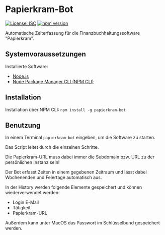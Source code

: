 # Papierkram-Bot

[![License: ISC](https://img.shields.io/badge/License-ISC-blue.svg)](https://opensource.org/licenses/ISC)
[![npm version](https://badge.fury.io/js/papierkram-bot.svg?&kill_cache=1)](https://badge.fury.io/js/papierkram-bot)

Automatische Zeiterfassung für die Finanzbuchhaltungssoftware "Papierkram".

## Systemvoraussetzungen

Installierte Software:

- [Node.js](https://nodejs.org/en/download/)
- [Node Package Manager CLI (NPM CLI)](https://docs.npmjs.com/downloading-and-installing-node-js-and-npm)

## Installation

Installation über NPM CLI:
`npm install -g papierkram-bot`

## Benutzung

In einem Terminal `papierkram-bot` eingeben, um die Software zu starten.

Das Script leitet durch die einzelnen Schritte.

Die Papierkram-URL muss dabei immer die Subdomain bzw. URL zu der persönlichen Instanz sein!

Der Bot erfasst Zeiten in einem gegebenen Zeitraum und lässt dabei Wochenenden und Feiertage automatisch aus.

In der History werden folgende Elemente gespeichert und können wiederverwendet werden:

- Login E-Mail
- Tätigkeit
- Papierkram-URL

Außerdem kann unter MacOS das Passwort im Schlüsselbund gespeichert werden. 
